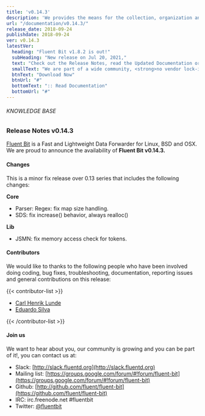 ```yaml
---
title: 'v0.14.3'
description: 'We provides the means for the collection, organization and computerized retrieval of knowledgeand Lightweight Data Forwarder for Linux, BSD and OSX. We are proud to announce the availability of Fluent Bit v0.14.3.'
url: "/documentation/v0.14.3/"
release_date: 2018-09-24
publishdate: 2018-09-24
ver: v0.14.3
latestVer:
  heading: "Fluent Bit v1.8.2 is out!"
  subHeading: "New release on Jul 20, 2021,"
  text: "Check out the Release Notes, read the Updated Documentation or jump directly to the Downloads Section."
  smallText: "We are part of a wide community, <strong>no vendor lock-in.</strong>"
  btnText: "Download Now"
  btnUrl: "#"
  bottomText: ":: Read Documentation"
  bottomUrl: "#"
---
```



###### KNOWLEDGE BASE

### Release Notes v0.14.3

[Fluent Bit](https://fluentbit.io/) is a Fast and Lightweight Data Forwarder for Linux, BSD and OSX. We are proud to announce the availability of **Fluent Bit v0.14.3.**

#### Changes

This is a minor fix release over 0.13 series that includes the following changes:

**Core**

* Parser: Regex: fix map size handling.
* SDS: fix increase() behavior, always realloc()

**Lib**

* JSMN: fix memory access check for tokens.

#### Contributors

We would like to thanks to the following people who have been involved doing coding, bug fixes, troubleshooting, documentation, reporting issues and general contributions on this release:

{{< contributor-list >}}

* [Carl Henrik Lunde](https://github.com/chlunde)
* [Eduardo Silva](https://github.com/edsiper)

{{< /contributor-list >}}

#### Join us

We want to hear about you, our community is growing and you can be part of it!, you can contact us at:

* Slack: [http://slack.fluentd.org](http://slack.fluentd.org)
* Mailing list: [https://groups.google.com/forum/#!forum/fluent-bit](https://groups.google.com/forum/#!forum/fluent-bit)
* Github: [http://github.com/fluent/fluent-bit](https://github.com/fluent/fluent-bit)
* IRC: irc.freenode.net #fluentbit
* Twitter: [@fluentbit](https://twitter.com/fluentbit)